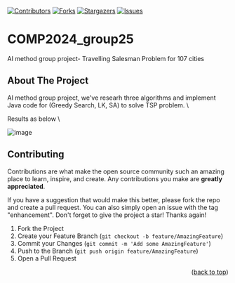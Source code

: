 [![Contributors][contributors-shield]][contributors-url]
[![Forks][forks-shield]][forks-url]
[![Stargazers][stars-shield]][stars-url]
[![Issues][issues-shield]][issues-url]


<!-- https://www.markdownguide.org/basic-syntax/#reference-style-links -->
[contributors-shield]: https://img.shields.io/github/contributors/zhenyiteo/COMP2024_group25.svg?style=for-the-badge
[contributors-url]: https://github.com/zhenyiteo/COMP2024_group25/graphs/contributors
[forks-shield]: https://img.shields.io/github/forks/zhenyiteo/COMP2024_group25.svg?style=for-the-badge
[forks-url]: https://github.com/zhenyiteo/COMP2024_group25/network/members
[stars-shield]: https://img.shields.io/github/stars/zhenyiteo/COMP2024_group25.svg?style=for-the-badge
[stars-url]: https://github.com/zhenyiteo/COMP2024_group25/stargazers
[issues-shield]: https://img.shields.io/github/issues/zhenyiteo/COMP2024_group25.svg?style=for-the-badge
[issues-url]: https://github.com/zhenyiteo/COMP2024_group25/issues


# COMP2024_group25

AI method group project- Travelling Salesman Problem for 107 cities


## About The Project
AI method group project, we've researh three algorithms and implement Java code for (Greedy Search, LK, SA) to solve TSP problem. \

Results as below \

![image](https://user-images.githubusercontent.com/80567028/234190068-902b4c03-8a1e-4f9e-a1cc-98c920ae3464.png)


## Contributing

Contributions are what make the open source community such an amazing place to learn, inspire, and create. Any contributions you make are **greatly appreciated**.

If you have a suggestion that would make this better, please fork the repo and create a pull request. You can also simply open an issue with the tag "enhancement".
Don't forget to give the project a star! Thanks again!

1. Fork the Project
2. Create your Feature Branch (`git checkout -b feature/AmazingFeature`)
3. Commit your Changes (`git commit -m 'Add some AmazingFeature'`)
4. Push to the Branch (`git push origin feature/AmazingFeature`)
5. Open a Pull Request

<p align="right">(<a href="#readme-top">back to top</a>)</p>

